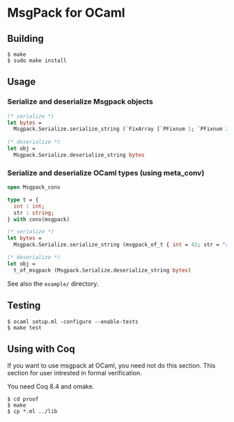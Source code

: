 MsgPack for OCaml
==============================

Building
--------

    $ make
    $ sudo make install

Usage
-----

### Serialize and deserialize Msgpack objects

``` ocaml
(* serialize *)
let bytes = 
  Msgpack.Serialize.serialize_string (`FixArray [`PFixnum 1; `PFixnum 2; `PFixnum 3])
    
(* deserialize *)
let obj =
  Msgpack.Serialize.deserialize_string bytes
```

### Serialize and deserialize OCaml types (using meta_conv)

``` ocaml
open Msgpack_conv

type t = {
  int : int;
  str : string;
} with conv(msgpack)

(* serialize *)
let bytes = 
  Msgpack.Serialize.serialize_string (msgpack_of_t { int = 42; str = "ans" })

(* deserialize *)
let obj =
  t_of_msgpack (Msgpack.Serialize.deserialize_string bytes)
```

See also the `example/` directory.

Testing
-------

    $ ocaml setup.ml -configure --enable-tests
    $ make test

Using with Coq
--------------

If you want to use msgpack at OCaml, you need not do this section.
This section for user intrested in formal verification.

You need Coq 8.4 and omake.

    $ cd proof
    $ make
    $ cp *.ml ../lib

